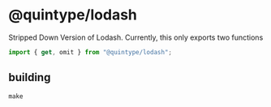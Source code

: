 # @quintype/lodash

Stripped Down Version of Lodash. Currently, this only exports two functions

```javascript
import { get, omit } from "@quintype/lodash";
```

## building

``` shell
make
```
